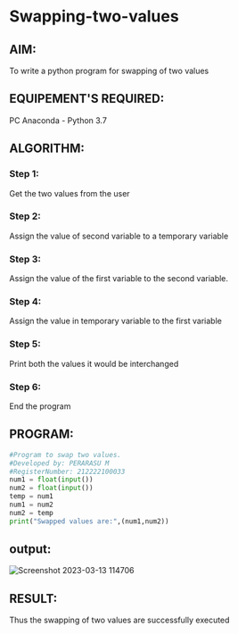 # Swapping-two-values
## AIM:

To write a python program for swapping of two values

## EQUIPEMENT'S REQUIRED: 

PC
Anaconda - Python 3.7

## ALGORITHM: 

### Step 1:
Get the two values from the user
### Step 2: 
Assign the value of second variable to a temporary variable 
### Step 3: 
Assign the value of the first variable to the second variable.
### Step 4:  
Assign the value in temporary variable to the first variable
### Step 5: 
Print both the values it would be interchanged
### Step 6: 
End the program

## PROGRAM:
```python
#Program to swap two values.
#Developed by: PERARASU M
#RegisterNumber: 212222100033
num1 = float(input())
num2 = float(input())
temp = num1
num1 = num2
num2 = temp
print("Swapped values are:",(num1,num2))
```
## output:
![Screenshot 2023-03-13 114706](https://user-images.githubusercontent.com/118348589/225045601-d451d021-5363-48b7-8f6a-42f8866ec88c.png)


## RESULT:

Thus the swapping of two values are successfully executed
